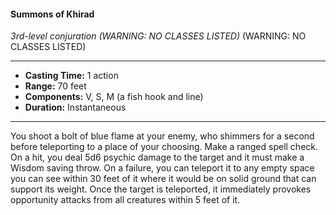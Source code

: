 #### Summons of Khirad
*3rd-level conjuration (WARNING: NO CLASSES LISTED)* (WARNING: NO CLASSES LISTED)
___
- **Casting Time:** 1 action
- **Range:** 70 feet
- **Components:** V, S, M (a fish hook and line)
- **Duration:** Instantaneous
---
You shoot a bolt of blue flame at your enemy, who
shimmers for a second before teleporting to a place
of your choosing. Make a ranged spell check. On a
hit, you deal 5d6 psychic damage to the target and
it must make a Wisdom saving throw. On a failure,
you can teleport it to any empty space you can see
within 30 feet of it where it would be on solid
ground that can support its weight. Once the target
is teleported, it immediately provokes opportunity
attacks from all creatures within 5 feet of it.
